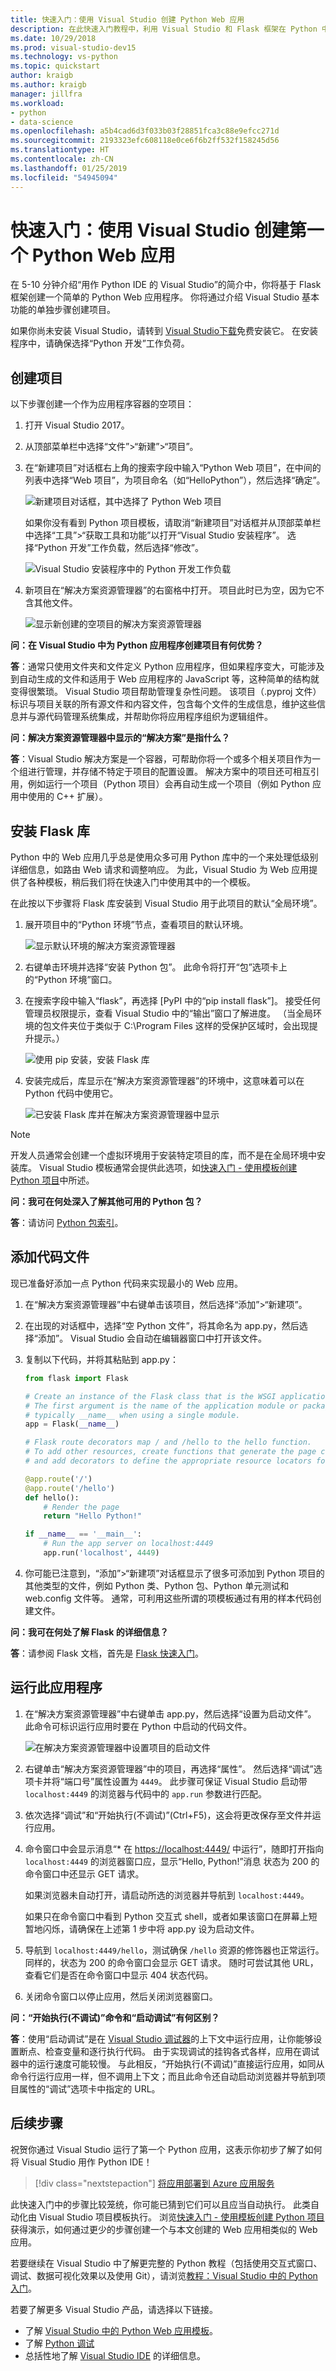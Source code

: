 ```yaml
---
title: 快速入门：使用 Visual Studio 创建 Python Web 应用
description: 在此快速入门教程中，利用 Visual Studio 和 Flask 框架在 Python 中生成简单的 Web 应用。
ms.date: 10/29/2018
ms.prod: visual-studio-dev15
ms.technology: vs-python
ms.topic: quickstart
author: kraigb
ms.author: kraigb
manager: jillfra
ms.workload:
- python
- data-science
ms.openlocfilehash: a5b4cad6d3f033b03f28851fca3c88e9efcc271d
ms.sourcegitcommit: 2193323efc608118e0ce6f6b2ff532f158245d56
ms.translationtype: HT
ms.contentlocale: zh-CN
ms.lasthandoff: 01/25/2019
ms.locfileid: "54945094"
---
```

# <a name="quickstart-create-your-first-python-web-app-using-visual-studio"></a>快速入门：使用 Visual Studio 创建第一个 Python Web 应用

在 5-10 分钟介绍“用作 Python IDE 的 Visual Studio”的简介中，你将基于 Flask 框架创建一个简单的 Python Web 应用程序。 你将通过介绍 Visual Studio 基本功能的单独步骤创建项目。

如果你尚未安装 Visual Studio，请转到 [ Visual Studio下载](https://visualstudio.microsoft.com/downloads/?utm_medium=microsoft&utm_source=docs.microsoft.com&utm_campaign=button+cta&utm_content=download+vs2017)免费安装它。 在安装程序中，请确保选择“Python 开发”工作负荷。

## <a name="create-the-project"></a>创建项目

以下步骤创建一个作为应用程序容器的空项目：

1. 打开 Visual Studio 2017。

1. 从顶部菜单栏中选择“文件”>“新建”>“项目”。

1. 在“新建项目”对话框右上角的搜索字段中输入“Python Web 项目”，在中间的列表中选择“Web 项目”，为项目命名（如“HelloPython”），然后选择“确定”。

    ![新建项目对话框，其中选择了 Python Web 项目](media/quickstart-python-00-web-project.png)

    如果你没有看到 Python 项目模板，请取消“新建项目”对话框并从顶部菜单栏中选择“工具”>“获取工具和功能”以打开“Visual Studio 安装程序”。 选择“Python 开发”工作负载，然后选择“修改”。

    ![Visual Studio 安装程序中的 Python 开发工作负载](../python/media/installation-python-workload.png)

1. 新项目在“解决方案资源管理器”的右窗格中打开。 项目此时已为空，因为它不含其他文件。

    ![显示新创建的空项目的解决方案资源管理器](media/quickstart-python-01-empty-project.png)

**问：在 Visual Studio 中为 Python 应用程序创建项目有何优势？**

**答**：通常只使用文件夹和文件定义 Python 应用程序，但如果程序变大，可能涉及到自动生成的文件和适用于 Web 应用程序的 JavaScript 等，这种简单的结构就变得很繁琐。 Visual Studio 项目帮助管理复杂性问题。 该项目（.pyproj 文件）标识与项目关联的所有源文件和内容文件，包含每个文件的生成信息，维护这些信息并与源代码管理系统集成，并帮助你将应用程序组织为逻辑组件。

**问：解决方案资源管理器中显示的“解决方案”是指什么？**

**答**：Visual Studio 解决方案是一个容器，可帮助你将一个或多个相关项目作为一个组进行管理，并存储不特定于项目的配置设置。 解决方案中的项目还可相互引用，例如运行一个项目（Python 项目）会再自动生成一个项目（例如 Python 应用中使用的 C++ 扩展）。

## <a name="install-the-flask-library"></a>安装 Flask 库

Python 中的 Web 应用几乎总是使用众多可用 Python 库中的一个来处理低级别详细信息，如路由 Web 请求和调整响应。 为此，Visual Studio 为 Web 应用提供了各种模板，稍后我们将在快速入门中使用其中的一个模板。

在此按以下步骤将 Flask 库安装到 Visual Studio 用于此项目的默认“全局环境”。

1. 展开项目中的“Python 环境”节点，查看项目的默认环境。

    ![显示默认环境的解决方案资源管理器](media/quickstart-python-02-default-environment.png)

1. 右键单击环境并选择“安装 Python 包”。 此命令将打开“包”选项卡上的“Python 环境”窗口。

1. 在搜索字段中输入“flask”，再选择 [PyPI 中的“pip install flask”]。 接受任何管理员权限提示，查看 Visual Studio 中的“输出”窗口了解进度。 （当全局环境的包文件夹位于类似于 C:\Program Files 这样的受保护区域时，会出现提升提示。）

    ![使用 pip 安装，安装 Flask 库](media/quickstart-python-03-install-package.png)

1. 安装完成后，库显示在“解决方案资源管理器”的环境中，这意味着可以在 Python 代码中使用它。

    ![已安装 Flask 库并在解决方案资源管理器中显示](media/quickstart-python-04-package-installed.png)

> [!Note]
> 开发人员通常会创建一个虚拟环境用于安装特定项目的库，而不是在全局环境中安装库。 Visual Studio 模板通常会提供此选项，如[快速入门 - 使用模板创建 Python 项目](../python/quickstart-02-python-in-visual-studio-project-from-template.md)中所述。

**问：我可在何处深入了解其他可用的 Python 包？**

**答**：请访问 [Python 包索引](https://pypi.org/)。

## <a name="add-a-code-file"></a>添加代码文件

现已准备好添加一点 Python 代码来实现最小的 Web 应用。

1. 在“解决方案资源管理器”中右键单击该项目，然后选择“添加”>“新建项”。

1. 在出现的对话框中，选择“空 Python 文件”，将其命名为 app.py，然后选择“添加”。 Visual Studio 会自动在编辑器窗口中打开该文件。

1. 复制以下代码，并将其粘贴到 app.py：

    ```python
    from flask import Flask

    # Create an instance of the Flask class that is the WSGI application.
    # The first argument is the name of the application module or package,
    # typically __name__ when using a single module.
    app = Flask(__name__)

    # Flask route decorators map / and /hello to the hello function.
    # To add other resources, create functions that generate the page contents
    # and add decorators to define the appropriate resource locators for them.

    @app.route('/')
    @app.route('/hello')
    def hello():
        # Render the page
        return "Hello Python!"

    if __name__ == '__main__':
        # Run the app server on localhost:4449
        app.run('localhost', 4449)
    ```

1. 你可能已注意到，“添加”>“新建项”对话框显示了很多可添加到 Python 项目的其他类型的文件，例如 Python 类、Python 包、Python 单元测试和 web.config 文件等。 通常，可利用这些所谓的项模板通过有用的样本代码创建文件。

**问：我可在何处了解 Flask 的详细信息？**

**答**：请参阅 Flask 文档，首先是 [Flask 快速入门](http://flask.pocoo.org/docs/0.12/quickstart/#quickstart)。

## <a name="run-the-application"></a>运行此应用程序

1. 在“解决方案资源管理器”中右键单击 app.py，然后选择“设置为启动文件”。 此命令可标识运行应用时要在 Python 中启动的代码文件。

    ![在解决方案资源管理器中设置项目的启动文件](media/quickstart-python-05-set-as-startup-file.png)

2. 右键单击“解决方案资源管理器”中的项目，再选择“属性”。 然后选择“调试”选项卡并将“端口号”属性设置为 `4449`。 此步骤可保证 Visual Studio 启动带 `localhost:4449` 的浏览器与代码中的 `app.run` 参数进行匹配。

3. 依次选择“调试”和“开始执行(不调试)”(Ctrl+F5)，这会将更改保存至文件并运行应用。

4. 命令窗口中会显示消息“* 在 <https://localhost:4449/> 中运行”，随即打开指向 `localhost:4449` 的浏览器窗口应，显示“Hello, Python!”消息 状态为 200 的命令窗口中还显示 GET 请求。

    如果浏览器未自动打开，请启动所选的浏览器并导航到 `localhost:4449`。

    如果只在命令窗口中看到 Python 交互式 shell，或者如果该窗口在屏幕上短暂地闪烁，请确保在上述第 1 步中将 app.py 设为启动文件。

5. 导航到 `localhost:4449/hello`，测试确保 `/hello` 资源的修饰器也正常运行。 同样的，状态为 200 的命令窗口会显示 GET 请求。 随时可尝试其他 URL，查看它们是否在命令窗口中显示 404 状态代码。

6. 关闭命令窗口以停止应用，然后关闭浏览器窗口。

**问：“开始执行(不调试)”命令和“启动调试”有何区别？**

**答**：使用“启动调试”是在 [Visual Studio 调试器](../python/debugging-python-in-visual-studio.md)的上下文中运行应用，让你能够设置断点、检查变量和逐行执行代码。 由于实现调试的挂钩各式各样，应用在调试器中的运行速度可能较慢。 与此相反，“开始执行(不调试)”直接运行应用，如同从命令行运行应用一样，但不调用上下文；而且此命令还自动启动浏览器并导航到项目属性的“调试”选项卡中指定的 URL。

## <a name="next-steps"></a>后续步骤

祝贺你通过 Visual Studio 运行了第一个 Python 应用，这表示你初步了解了如何将 Visual Studio 用作 Python IDE！

> [!div class="nextstepaction"]
> [将应用部署到 Azure 应用服务](../python/publishing-python-web-applications-to-azure-from-visual-studio.md)

此快速入门中的步骤比较笼统，你可能已猜到它们可以且应当自动执行。 此类自动化由 Visual Studio 项目模板执行。 浏览[快速入门 - 使用模板创建 Python 项目](../python/quickstart-02-python-in-visual-studio-project-from-template.md)获得演示，如何通过更少的步骤创建一个与本文创建的 Web 应用相类似的 Web 应用。

若要继续在 Visual Studio 中了解更完整的 Python 教程（包括使用交互式窗口、调试、数据可视化效果以及使用 Git），请浏览[教程：Visual Studio 中的 Python 入门](../python/tutorial-working-with-python-in-visual-studio-step-01-create-project.md)。

若要了解更多 Visual Studio 产品，请选择以下链接。

- 了解 [Visual Studio 中的 Python Web 应用模板](../python/python-web-application-project-templates.md)。
- 了解 [Python 调试](../python/debugging-python-in-visual-studio.md)
- 总括性地了解 [Visual Studio IDE](../get-started/visual-studio-ide.md) 的详细信息。
